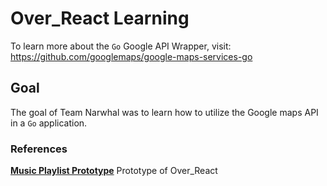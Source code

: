 # Over_React Learning

To learn more about the `Go` Google API Wrapper, visit: https://github.com/googlemaps/google-maps-services-go

## Goal
The goal of Team Narwhal was to learn how to utilize the Google maps API in a `Go` application.

### References
[**Music Playlist Prototype**](https://github.com/ChaseHardin/music-playlist) Prototype of Over_React


